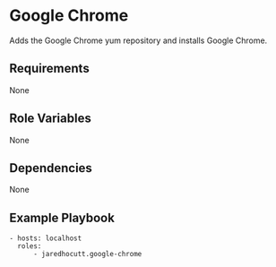 # Google Chrome

Adds the Google Chrome yum repository and installs Google Chrome.

## Requirements

None

## Role Variables

None

## Dependencies

None

## Example Playbook

```
- hosts: localhost
  roles:
      - jaredhocutt.google-chrome
```
